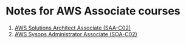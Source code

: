 # Notes for AWS Associate courses

1. [AWS Solutions Architect Associate (SAA-C02)](./SAA-C02.md)
2. [AWS Sysops Administrator Associate (SOA-C02)](SOA-C02/)